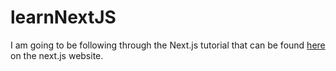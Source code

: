 # learnNextJS
I am going to be following through the Next.js tutorial that can be found [here](https://nextjs.org/learn/dashboard-app) on the next.js website. 
